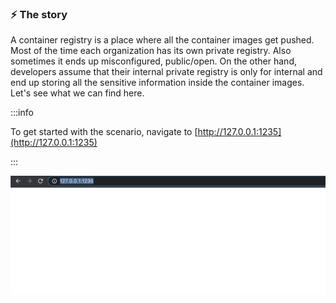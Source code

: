 ### ⚡️ The story

A container registry is a place where all the container images get pushed. Most of the time each organization has its own private registry. Also sometimes it ends up misconfigured, public/open. On the other hand, developers assume that their internal private registry is only for internal and end up storing all the sensitive information inside the container images. Let's see what we can find here.

:::info

To get started with the scenario, navigate to [http://127.0.0.1:1235](http://127.0.0.1:1235)

:::

![Scenario 7 Welcome](./sc-7-1.png)